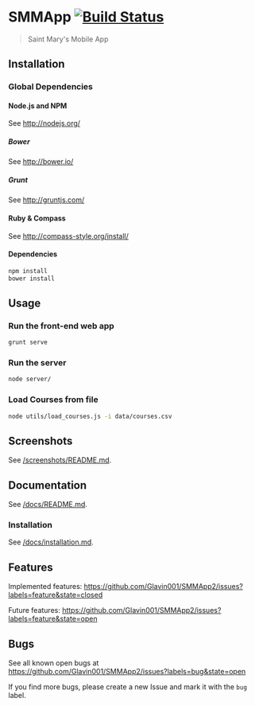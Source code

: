 SMMApp [![Build Status](https://magnum.travis-ci.com/Glavin001/SMMApp2.png?token=sBRh3JkKuJ1pZKWysrwe&branch=glavin)](https://magnum.travis-ci.com/Glavin001/SMMApp2)
=======

> Saint Mary's Mobile App

## Installation

### Global Dependencies

#### Node.js and NPM

See http://nodejs.org/

##### Bower

See http://bower.io/

##### Grunt

See http://gruntjs.com/

#### Ruby & Compass

See http://compass-style.org/install/

#### Dependencies

```bash
npm install
bower install
```

## Usage

### Run the front-end web app

```bash
grunt serve
```

### Run the server

```bash
node server/
```

### Load Courses from file

```bash
node utils/load_courses.js -i data/courses.csv
```

## Screenshots
See [/screenshots/README.md](/screenshots/).

## Documentation
See [/docs/README.md](/docs/).

### Installation
See [/docs/installation.md](/docs/installation.md).

## Features
Implemented features: https://github.com/Glavin001/SMMApp2/issues?labels=feature&state=closed

Future features: https://github.com/Glavin001/SMMApp2/issues?labels=feature&state=open

## Bugs
See all known open bugs at https://github.com/Glavin001/SMMApp2/issues?labels=bug&state=open

If you find more bugs, please create a new Issue and mark it with the `bug` label.
